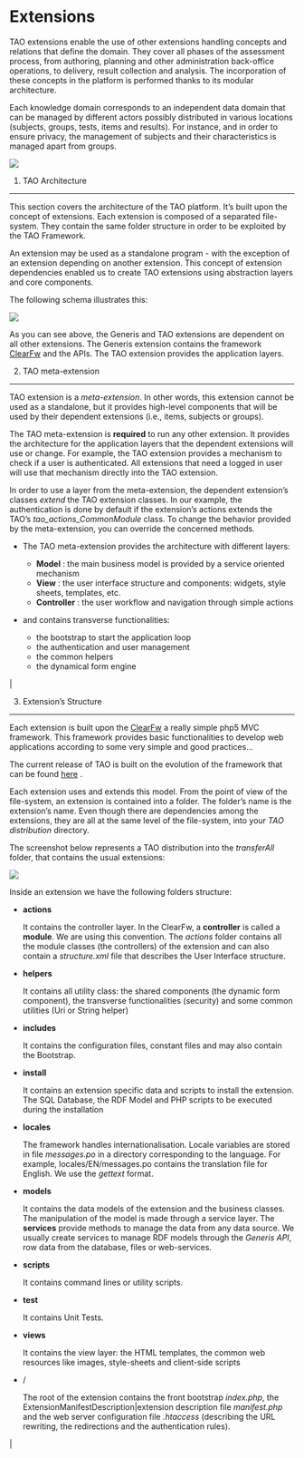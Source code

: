 <!--
parent: 'Documentation for core components'
created_at: '2011-03-04 17:31:25'
updated_at: '2013-03-21 15:18:15'
authors:
    - 'Joel Bout'
contributors:
    - 'Bertrand Chevrier'
tags:
    - 'Documentation for core components'
-->

Extensions
==========



TAO extensions enable the use of other extensions handling concepts and relations that define the domain. They cover all phases of the assessment process, from authoring, planning and other administration back-office operations, to delivery, result collection and analysis. The incorporation of these concepts in the platform is performed thanks to its modular architecture.<br/>

Each knowledge domain corresponds to an independent data domain that can be managed by different actors possibly distributed in various locations (subjects, groups, tests, items and results). For instance, and in order to ensure privacy, the management of subjects and their characteristics is managed apart from groups.

![](http://forge.taotesting.com/attachments/542/extension_model.png)

1. TAO Architecture
-------------------

This section covers the architecture of the TAO platform. It’s built upon the concept of extensions. Each extension is composed of a separated file-system. They contain the same folder structure in order to be exploited by the TAO Framework.<br/>

An extension may be used as a standalone program - with the exception of an extension depending on another extension. This concept of extension dependencies enabled us to create TAO extensions using abstraction layers and core components.

The following schema illustrates this:

![](http://forge.taotesting.com/attachments/download/2239/extensions.png)

As you can see above, the Generis and TAO extensions are dependent on all other extensions. The Generis extension contains the framework [ClearFw](http://code.google.com/p/clearfw/) and the APIs. The TAO extension provides the application layers.

2. TAO meta-extension
---------------------

TAO extension is a *meta-extension*. In other words, this extension cannot be used as a standalone, but it provides high-level components that will be used by their dependent extensions (i.e., items, subjects or groups).

The TAO meta-extension is **required** to run any other extension. It provides the architecture for the application layers that the dependent extensions will use or change. For example, the TAO extension provides a mechanism to check if a user is authenticated. All extensions that need a logged in user will use that mechanism directly into the TAO extension.<br/>

In order to use a layer from the meta-extension, the dependent extension’s classes *extend* the TAO extension classes. In our example, the authentication is done by default if the extension’s actions extends the TAO’s *tao_actions_CommonModule* class. To change the behavior provided by the meta-extension, you can override the concerned methods.

-   The TAO meta-extension provides the architecture with different layers:
    -   **Model** : the main business model is provided by a service oriented mechanism
    -   **View** : the user interface structure and components: widgets, style sheets, templates, etc.
    -   **Controller** : the user workflow and navigation through simple actions



-   and contains transverse functionalities:
    -   the bootstrap to start the application loop
    -   the authentication and user management
    -   the common helpers
    -   the dynamical form engine

|

3. Extension’s Structure
------------------------

Each extension is built upon the [ClearFw](http://code.google.com/p/clearfw/) a really simple php5 MVC framework. This framework provides basic functionalities to develop web applications according to some very simple and good practices…<br/>

The current release of TAO is built on the evolution of the framework that can be found [here](http://clearfw.googlecode.com/svn/tags/taoTransfer) .

Each extension uses and extends this model. From the point of view of the file-system, an extension is contained into a folder. The folder’s name is the extension’s name. Even though there are dependencies among the extensions, they are all at the same level of the file-system, into your *TAO distribution* directory.

The screenshot below represents a TAO distribution into the *transferAll* folder, that contains the usual extensions:

![](http://forge.taotesting.com/attachments/394/extension_filesystem.png)

Inside an extension we have the following folders structure:

-   **actions**<br/>

    It contains the controller layer.
    In the ClearFw, a **controller** is called a **module**. We are using this convention.
    The *actions* folder contains all the module classes (the controllers) of the extension and can also contain a *structure.xml* file that describes the User Interface structure.



-   **helpers**<br/>

    It contains all utility class: the shared components (the dynamic form component), the transverse functionalities (security) and some common utilities (Uri or String helper)



-   **includes**<br/>

    It contains the configuration files, constant files and may also contain the Bootstrap.



-   **install**<br/>

    It contains an extension specific data and scripts to install the extension. The SQL Database, the RDF Model and PHP scripts to be executed during the installation



-   **locales**<br/>

    The framework handles internationalisation. Locale variables are stored in file *messages.po* in a directory corresponding to the language. For example, locales/EN/messages.po contains the translation file for English. We use the *gettext* format.



-   **models**<br/>

    It contains the data models of the extension and the business classes. The manipulation of the model is made through a service layer. The **services** provide methods to manage the data from any data source. We usually create services to manage RDF models through the *Generis API*, row data from the database, files or web-services.



-   **scripts**<br/>

    It contains command lines or utility scripts.



-   **test**<br/>

    It contains Unit Tests.



-   **views**<br/>

    It contains the view layer: the HTML templates, the common web resources like images, style-sheets and client-side scripts



-   /<br/>

    The root of the extension contains the front bootstrap *index.php*, the ExtensionManifestDescription|extension description file *manifest.php* and the web server configuration file *.htaccess* (describing the URL rewriting, the redirections and the authentication rules).

|


